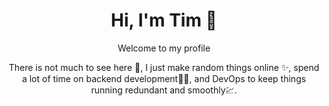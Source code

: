 <h1 align="center">Hi, I'm Tim 👋</h1>
<p align="center">Welcome to my profile</p>
<p align="center">
There is not much to see here 👀, I just make random things online ✨, spend a lot of time on backend development👩‍💻, and DevOps to keep things running redundant and smoothly💹.
</p>
